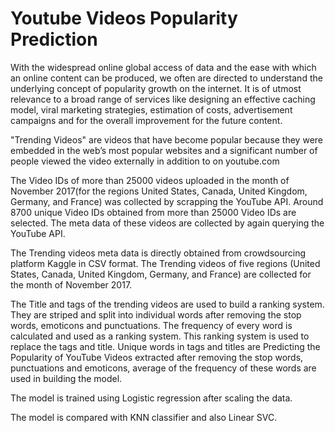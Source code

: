 # Youtube Videos Popularity Prediction
With the widespread online global access of data and the ease with which an online content can be produced, we often are directed to understand the underlying concept of popularity growth on the internet. It is of utmost relevance to a broad range of services like designing an effective caching model, viral marketing strategies, estimation of costs, advertisement campaigns and for the overall improvement for the future content.

"Trending Videos" are videos that have become popular because they were embedded in the web’s most popular websites and a significant number of people viewed the video externally in addition to on youtube.com

The Video IDs of more than 25000 videos uploaded in the month of November 2017(for the regions United States, Canada, United Kingdom, Germany, and France) was collected by scrapping the YouTube API. Around 8700 unique Video IDs obtained from more than 25000 Video IDs are selected. The meta data of these videos are collected by again querying the YouTube API.

The Trending videos meta data is directly obtained from crowdsourcing platform Kaggle in CSV format. The Trending videos of five regions (United States, Canada, United Kingdom, Germany, and France) are collected for the month of November 2017.

The Title and tags of the trending videos are used to build a ranking system. They are striped and split into individual words after removing the stop words, emoticons and punctuations. The frequency of every word is calculated and used as a ranking system. This ranking system is used to replace the tags and title. Unique words in tags and titles are Predicting the Popularity of YouTube Videos extracted after removing the stop words, punctuations and emoticons, average of the frequency of these words are used in building the model.

The model is trained using Logistic regression after scaling the data.

The model is compared with KNN classifier and also Linear SVC.
